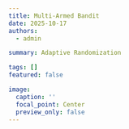```yaml
---
title: Multi-Armed Bandit
date: 2025-10-17
authors:
  - admin

summary: Adaptive Randomization

tags: []
featured: false

image:
  caption: ''
  focal_point: Center
  preview_only: false
---
```

